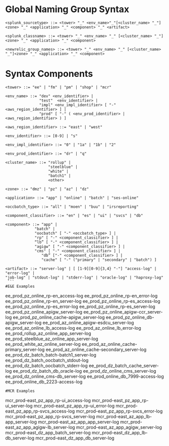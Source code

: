 # Global Naming Group Syntax


```
<splunk_sourcetype> ::= <tower> "_" <env_name>"_"[<cluster_name> "_"] <zone> "_" <application> "_" <component> "_" <artifact>

<splunk_classname> ::= <tower> "_" <env_name> "_" [<cluster_name> "_"] <zone> "_" <application> "_" <component>

<newrelic_group_names> ::= <tower> "_" <env_name> "_" [<cluster_name> "_"]<zone> "_" <application> "_" <component>
```

# Syntax Components

```
<tower> ::= "ee" | "fm" | "pm" | "shop" | "mcr"

<env_name> ::= "dev" <env_identifier> |
               "test"  <env_identifier> |
               "impl" <env_impl_identifier> [ "-" <aws_region_identifier> ] |
               "prod" [ "-" ( <env_prod_identifier> | <aws_region_identifier> ) ]

<aws_region_identifier> ::= "east" | "west"

<env_identifier> ::= [0-9] | "s"

<env_impl_identifier> ::= "0" | "1a" | "1b" | "2"

<env_prod_identifier> ::= "dr" | "q"

<cluster_name> ::= "rollup" |
                   "steelblue" |
				   "white" |
                   "batch1" |
				   <other>

<zone> ::= "dmz" | "pz" | "az" | "dz"

<application> ::= "app" | "online" | "batch" | "ses-online"

<occbatch_type> ::= "all" | "moen" | "buu" | "irsreporting"

<component_classifier> ::= "en" | "es" | "ui" | "svcs" | "db"

<component> ::= "app" |
		   	 "batch" |
		   	 "oocbatch" [ "-" <occbatch_type> ] |
		   	 "rp" [ "-" <component_classifier> ] |
		   	 “lb” [ "-" <component_classifier> ] |
		   	 "agigw" [ "-" <component_classifier> ] |
		   	 "cms" [ "-" <component_classifier> ] |
			    "db” ["-" <component_classifier> ] |
			    "cache" [ "-" ("primary" | "secondary" | "batch") ]

<artifact> ::= "server-log" | [ [1-9][0-9]{3,4} "-"] "access-log" |   "error-log" |
"job-log" | "stdout-log" | "stderr-log" | "oracle-log" | "haproxy-log"
 ```
#E&E Examples
```
ee_prod_pz_online_rp-en_access-log
ee_prod_pz_online_rp-en_error-log
ee_prod_pz_online_rp-en_server-log
ee_prod_pz_online_rp-es_access-log
ee_prod_pz_online_rp-es_error-log
ee_prod_pz_online_rp-es_server-log
ee_prod_pz_online_apigw_server-log
ee_prod_pz_online_apigw-ccr_server-log
ee_prod_pz_online_cache-apigw_server-log
ee_prod_pz_online_db-apigw_server-log
ee_prod_az_online_apigw-esdcu_server-log
ee_prod_az_online_lb_access-log
ee_prod_az_online_lb_error-log
ee_prod_rollup_az_online_app_server-log
ee_prod_steelblue_az_online_app_server-log
ee_prod_white_az_online_server-log
ee_prod_az_online_cache-primary_server-log
ee_prod_az_online_cache-secondary_server-log
ee_prod_dz_batch_batch-batch1_server-log
ee_prod_dz_batch_oocbatch_stdout-log
ee_prod_dz_batch_oocbatch_stderr-log
ee_prod_dz_batch_cache_server-log
ee_prod_dz_batch_db_oracle-log
ee_prod_dz_online_cms_server-log
ee_prod_dz_online_cms-db_server-log
ee_prod_online_db_7999-access-log
ee_prod_online_db_2223-access-log

```
#MCR Examples
```
mcr_prod-east_pz_app_rp-ui_access-log
mcr_prod-east_pz_app_rp-ui_server-log
mcr_prod-east_pz_app_rp-ui_error-log
mcr_prod-east_pz_app_rp-svcs_access-log
mcr_prod-east_pz_app_rp-svcs_error-log
mcr_prod-east_pz_app_rp-svcs_server-log
mcr_prod-east_az_app_lb-app_server-log
mcr_prod-east_az_app_app_server-log
mcr_prod-east_az_app_agigw-lb_server-log
mcr_prod-east_az_app_agigw_server-log
mcr_prod-east_dz_app_batch_server-log
mcr_prod-east_dz_app_lb-db_server-log
mcr_prod-east_dz_app_db_server-log
```
